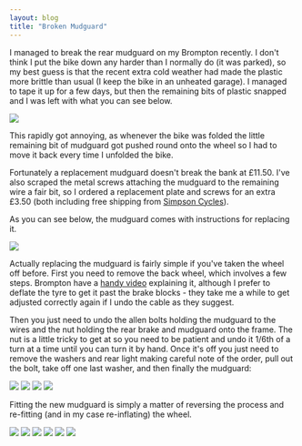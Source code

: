 ```yaml
---
layout: blog
title: "Broken Mudguard"
---
```


I managed to break the rear mudguard on my Brompton recently. I don't think I put the bike down any harder than I normally do (it was parked), so my best guess is that the recent extra cold weather had made the plastic more brittle than usual (I keep the bike in an unheated garage). I managed to tape it up for a few days, but then the remaining bits of plastic snapped and I was left with what you can see below.

![](http://dancorder.smugmug.com/photos/i-kxJmVQq/0/O/i-kxJmVQq.jpg)

This rapidly got annoying, as whenever the bike was folded the little remaining bit of mudguard got pushed round onto the wheel so I had to move it back every time I unfolded the bike.

Fortunately a replacement mudguard doesn't break the bank at £11.50. I've also scraped the metal screws attaching the mudguard to the remaining wire a fair bit, so I ordered a replacement plate and screws for an extra £3.50 (both including free shipping from [Simpson Cycles](http://www.simpsoncycles.co.uk/)).

As you can see below, the mudguard comes with instructions for replacing it.

![](https://photos.smugmug.com/photos/i-g8jGPdd/0/406a49c3/O/i-g8jGPdd.jpg)

Actually replacing the mudguard is fairly simple if you've taken the wheel off before. First you need to remove the back wheel, which involves a few steps. Brompton have a [handy video](http://www.brompton.co.uk/technical/video.asp?d=3245) explaining it, although I prefer to deflate the tyre to get it past the brake blocks - they take me a while to get adjusted correctly again if I undo the cable as they suggest.

Then you just need to undo the allen bolts holding the mudguard to the wires and the nut holding the rear brake and mudguard onto the frame. The nut is a little tricky to get at so you need to be patient and undo it 1/6th of a turn at a time until you can turn it by hand. Once it's off you just need to remove the washers and rear light making careful note of the order, pull out the bolt, take off one last washer, and then finally the mudguard:

![](http://dancorder.smugmug.com/photos/i-wb85mfD/0/O/i-wb85mfD.jpg)
![](https://photos.smugmug.com/photos/i-6k9jR54/0/5396dcde/O/i-6k9jR54.jpg)
![](https://photos.smugmug.com/photos/i-jShQfp3/0/77b4100c/O/i-jShQfp3.jpg)
![](https://photos.smugmug.com/photos/i-Fp2qzL8/0/3175b142/O/i-Fp2qzL8.jpg)

Fitting the new mudguard is simply a matter of reversing the process and re-fitting (and in my case re-inflating) the wheel.

![](https://photos.smugmug.com/photos/i-mh3Gx2j/0/be128340/O/i-mh3Gx2j.jpg)
![](https://photos.smugmug.com/photos/i-ZrqBrrx/0/afa76668/O/i-ZrqBrrx.jpg)
![](https://photos.smugmug.com/photos/i-KgwfZzS/0/9ab11594/O/i-KgwfZzS.jpg)
![](https://photos.smugmug.com/photos/i-dPhQvtB/0/2249cd04/O/i-dPhQvtB.jpg)
![](https://photos.smugmug.com/photos/i-RnFxFz4/0/d067a1ca/O/i-RnFxFz4.jpg)
![](https://photos.smugmug.com/photos/i-Qn7mh5r/0/aa0653f6/O/i-Qn7mh5r.jpg)